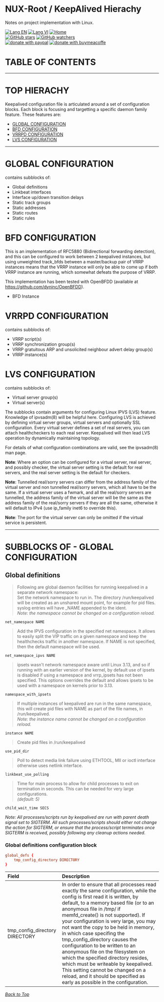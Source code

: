# NUX-Root / KeepAlived Hierachy
Notes on project implementation with Linux.

[![Lang EN](https://img.shields.io/badge/lang-en-green)](KeepAlived-Hierachy.md)
[![Lang VI](https://img.shields.io/badge/lang-vi-yellow)](KeepAlived-Hierachy.vi.md)
[![Home](https://img.shields.io/badge/Main-blue)](../README.md)<br/>
[![GitHub stars](https://img.shields.io/github/stars/quachdoduy/NUX-Root?logo=GitHub&style=flat&color=red)](https://github.com/quachdoduy/NUX-Root/stargazers)
[![GitHub watchers](https://img.shields.io/github/watchers/quachdoduy/NUX-Root?logo=GitHub&style=flat&color=blue)](https://github.com/quachdoduy/NUX-Root/watchers)<br/>
[![donate with paypal](https://img.shields.io/badge/Like_it%3F-Donate!-green?logo=githubsponsors&logoColor=orange&style=flat)](https://paypal.me/quachdoduy)
[![donate with buymeacoffe](https://img.shields.io/badge/Like_it%3F-Donate!-blue?logo=githubsponsors&logoColor=orange&style=flat)](https://buymeacoffee.com/quachdoduy)

# TABLE OF CONTENTS

---

# TOP HIERACHY
Keepalived configuration file is articulated around a set of configuration blocks. Each block is focusing and targetting a specific daemon family feature. These features are:
- [GLOBAL CONFIGURATION](#global-configuration)
- [BFD CONFIGURATION](#bfd-configuration)
- [VRRPD CONFIGURATION](#vrrpd-configuration)
- [LVS CONFIGURATION](#lvs-configuration)

---

# GLOBAL CONFIGURATION
contains subblocks of:
- Global definitions
- Linkbeat interfaces
- Interface up/down transition delays
- Static track groups
- Static addresses
- Static routes
- Static rules

# BFD CONFIGURATION
This is an implementation of RFC5880 (Bidirectional forwarding detection), and this can be configured to work between 2 keepalived instances, but using unweighted track_bfds between a master/backup pair of VRRP instances means that the VRRP instance will only be able to come up if both VRRP instance are running, which somewhat defeats the purpose of VRRP.

This implementation has been tested with OpenBFDD (available at https://github.com/dyninc/OpenBFDD).
- BFD Instance

# VRRPD CONFIGURATION
contains subblocks of: 
- VRRP script(s)
- VRRP synchronization group(s)
- VRRP gratuitous ARP and unsolicited neighbour advert delay group(s)
- VRRP instance(s)

# LVS CONFIGURATION
contains subblocks of:
- Virtual server group(s)
- Virtual server(s)

The subblocks contain arguments for configuring Linux IPVS (LVS) feature. Knowledge of ipvsadm(8) will be helpful here. Configuring LVS is achieved by defining virtual server groups, virtual servers and optionally SSL configuration. Every virtual server defines a set of real servers, you can attach healthcheckers to each real server. Keepalived will then lead LVS operation by dynamically maintaining topology.

For details of what configuration combinations are valid, see the ipvsadm(8) man page.

**Note**: Where an option can be configured for a virtual server, real server, and possibly checker, the virtual server setting is the default for real servers, and the real server setting is the default for checkers.

**Note**: Tunnelled real/sorry servers can differ from the address family of the virtual server and non tunnelled real/sorry servers, which all have to be the same. If a virtual server uses a fwmark, and all the real/sorry servers are tunnelled, the address family of the virtual server will be the same as the address family of the real/sorry servers if they are all the same, otherwise it will default to IPv4 (use ip_family inet6 to override this).

**Note**: The port for the virtual server can only be omitted if the virtual service is persistent.

---

# SUBBLOCKS OF - GLOBAL CONFIGURATION

## Global definitions
>Following are global daemon facilities for running keepalived in a separate network namespace:<br>Set the network namespace to run in. The directory /run/keepalived will be created as an unshared mount point, for example for pid files. syslog entries will have _NAME appended to the ident.<br>*Note: the namespace cannot be changed on a configuration reload.*
```
net_namespace NAME
```

>Add the IPVS configuration in the specified net namespace. It allows to easily split the VIP traffic on a given namespace and keep the healthchecks traffic in another namespace. If NAME is not specified, then the default namespace will be used.
```
net_namespace_ipvs NAME
```

>ipsets wasn't network namespace aware until Linux 3.13, and so if running with an earlier version of the kernel, by default use of ipsets is disabled if using a namespace and vrrp_ipsets has not been specified. This options overrides the default and allows ipsets to be used with a namespace on kernels prior to 3.13.
```
namespace_with_ipsets
```

>If multiple instances of keepalived are run in the same namespace, this will create pid files with NAME as part of the file names, in /run/keepalived.<br>*Note: the instance name cannot be changed on a configuration reload.*
```
instance NAME
```

>Create pid files in /run/keepalived
```
use_pid_dir
```

>Poll to detect media link failure using ETHTOOL, MII or ioctl interface otherwise uses netlink interface.
```
linkbeat_use_polling
```

>Time for main process to allow for child processes to exit on termination in seconds. This can be needed for very large configurations.<br>*(default: 5)*
```
child_wait_time SECS
```

*Note: All processes/scripts run by keepalived are run with parent death signal set to SIGTERM. All such processes/scripts should either not change the action for SIGTERM, or ensure that the process/script terminates once SIGTERM is received, possibly following any cleanup actions needed.*

### Global definitions configuration block
```conf
global_defs {
    tmp_config_directory DIRECTORY
}
```
| Field | Description |
|:------|:------------|
| tmp_config_directory DIRECTORY | In order to ensure that all processes read exactly the same configuration, while the config is first read it is written, by default, to a memory based file (or to an anonymous file in /tmp/ if memfd_create() is not supported). If your configuration is very large, you may not want the copy to be held in memory, in which case specifing the tmp_config_directory causes the configuration to be written to an anonymous file on the filesystem on which the specified directory resides, which must be writeable by keepalived. This setting cannot be changed on a reload, and it should be specified as early as possible in the configuration. |


*[Back to Top](#nux-root--keepalived-hierachy)*